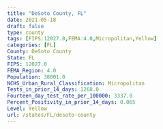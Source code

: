 ```yaml
---
title: "DeSoto County, FL"
date: 2021-05-18
draft: false
type: county
tags: [FIPS:12027.0,FEMA:4.0,Micropolitan,Yellow]
categories: [FL]
County: DeSoto County
State: FL
FIPS: 12027.0
FEMA_Region: 4.0
Population: 38001.0
NCHS_Urban_Rural_Classification: Micropolitan
Tests_in_prior_14_days: 1268.0
Fourteen_day_test_rate_per_100000: 3337.0
Percent_Positivity_in_prior_14_days: 0.065
Level: Yellow
url: /states/FL/desoto-county
---
```



